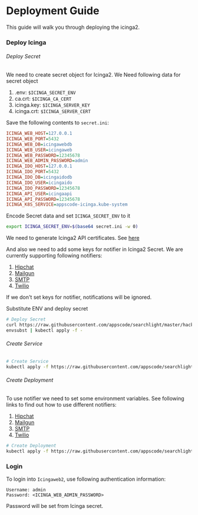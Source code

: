 # Deployment Guide

This guide will walk you through deploying the icinga2.

### Deploy Icinga

###### Deploy Secret

We need to create secret object for Icinga2. We Need following data for secret object

1. .env: `$ICINGA_SECRET_ENV`
2. ca.crt: `$ICINGA_CA_CERT`
3. icinga.key: `$ICINGA_SERVER_KEY`
4. icinga.crt: `$ICINGA_SERVER_CERT` 


Save the following contents to `secret.ini`:
```ini
ICINGA_WEB_HOST=127.0.0.1
ICINGA_WEB_PORT=5432
ICINGA_WEB_DB=icingawebdb
ICINGA_WEB_USER=icingaweb
ICINGA_WEB_PASSWORD=12345678
ICINGA_WEB_ADMIN_PASSWORD=admin
ICINGA_IDO_HOST=127.0.0.1
ICINGA_IDO_PORT=5432
ICINGA_IDO_DB=icingaidodb
ICINGA_IDO_USER=icingaido
ICINGA_IDO_PASSWORD=12345678
ICINGA_API_USER=icingaapi
ICINGA_API_PASSWORD=12345678
ICINGA_K8S_SERVICE=appscode-icinga.kube-system
```

Encode Secret data and set `ICINGA_SECRET_ENV` to it
```sh
export ICINGA_SECRET_ENV=$(base64 secret.ini -w 0)
```

We need to generate Icinga2 API certificates. See [here](certificate.md)

And also we need to add some keys for notifier in Icinga2 Secret. We are currently supporting following notifiers:

1. [Hipchat](../notifier/hipchat.md#set-environment-variables)
2. [Mailgun](../notifier/mailgun.md#set-environment-variables)
3. [SMTP](../notifier/smtp.md#set-environment-variables)
4. [Twilio](../notifier/twilio.md#set-environment-variables)

If we don't set keys for notifier, notifications will be ignored.

Substitute ENV and deploy secret
```sh
# Deploy Secret
curl https://raw.githubusercontent.com/appscode/searchlight/master/hack/deploy/icinga2/secret.yaml |
envsubst | kubectl apply -f -
```

###### Create Service
```sh
# Create Service
kubectl apply -f https://raw.githubusercontent.com/appscode/searchlight/master/hack/deploy/icinga2/service.yaml
```

###### Create Deployment

To use notifier we need to set some environment variables. See following links to find out how to use different notifiers:

1. [Hipchat](../notifier/hipchat.md#configure)
2. [Mailgun](../notifier/mailgun.md#configure)
3. [SMTP](../notifier/smtp.md#configure)
4. [Twilio](../notifier/twilio.md#configure)

```sh
# Create Deployment
kubectl apply -f https://raw.githubusercontent.com/appscode/searchlight/master/hack/deploy/icinga2/deployment.yaml
```

### Login

To login into `Icingaweb2`, use following authentication information:
```
Username: admin
Password: <ICINGA_WEB_ADMIN_PASSWORD>
```
Password will be set from Icinga secret.
